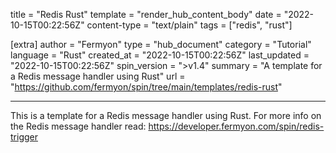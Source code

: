 title = "Redis Rust"
template = "render_hub_content_body"
date = "2022-10-15T00:22:56Z"
content-type = "text/plain"
tags = ["redis", "rust"]

[extra]
author = "Fermyon"
type = "hub_document"
category = "Tutorial"
language = "Rust"
created_at = "2022-10-15T00:22:56Z"
last_updated = "2022-10-15T00:22:56Z"
spin_version = ">v1.4"
summary =  "A template for a Redis message handler using Rust"
url = "https://github.com/fermyon/spin/tree/main/templates/redis-rust"

---

This is a template for a Redis message handler using Rust. For more info on the Redis message handler read: https://developer.fermyon.com/spin/redis-trigger